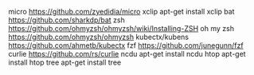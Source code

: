 micro				https://github.com/zyedidia/micro
xclip				apt-get install xclip
bat					https://github.com/sharkdp/bat
zsh					https://github.com/ohmyzsh/ohmyzsh/wiki/Installing-ZSH
oh my zsh 			https://github.com/ohmyzsh/ohmyzsh
kubectx/kubens		https://github.com/ahmetb/kubectx
fzf					https://github.com/junegunn/fzf
curlie				https://github.com/rs/curlie
ncdu                apt-get install ncdu
htop                apt-get install htop
tree                apt-get install tree